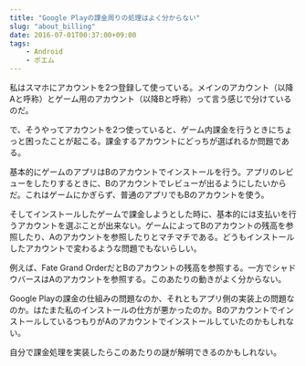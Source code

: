 ```yaml
---
title: "Google Playの課金周りの処理はよく分からない"
slug: "about_billing"
date: 2016-07-01T00:37:00+09:00
tags:
    - Android
    - ポエム
---
```


私はスマホにアカウントを2つ登録して使っている。メインのアカウント（以降Aと呼称）とゲーム用のアカウント（以降Bと呼称）って言う感じで分けているのだ。

で、そうやってアカウントを2つ使っていると、ゲーム内課金を行うときにちょっと困ったことが起こる。課金するアカウントにどっちが選ばれるか問題である。

<!--more-->

基本的にゲームのアプリはBのアカウントでインストールを行う。アプリのレビューをしたりするときに、Bのアカウントでレビューが出るようにしたいからだ。これはゲームにかぎらず、普通のアプリでもBのアカウントを使う。

そしてインストールしたゲームで課金しようとした時に、基本的には支払いを行うアカウントを選ぶことが出来ない。ゲームによってBのアカウントの残高を参照したり、Aのアカウントを参照したりとマチマチである。どうもインストールしたアカウントで変わるような問題でもないらしい。

例えば、Fate Grand OrderだとBのアカウントの残高を参照する。一方でシャドウバースはAのアカウントを参照する。このあたりの動きがよく分からない。

Google Playの課金の仕組みの問題なのか、それともアプリ側の実装上の問題なのか。はたまた私のインストールの仕方が悪かったのか。BのアカウントでインストールしているつもりがAのアカウントでインストールしていたのかもしれない。

自分で課金処理を実装したらこのあたりの謎が解明できるのかもしれない。